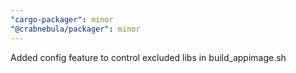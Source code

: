 ```yaml
---
"cargo-packager": minor
"@crabnebula/packager": minor
---
```


Added config feature to control excluded libs in build_appimage.sh

